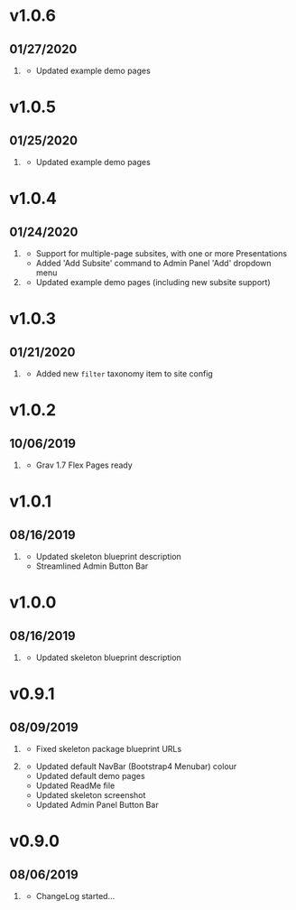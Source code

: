 # v1.0.6
## 01/27/2020

1. [](#improved)
    * Updated example demo pages

# v1.0.5
## 01/25/2020

1. [](#improved)
    * Updated example demo pages

# v1.0.4
## 01/24/2020

1. [](#new)
    * Support for multiple-page subsites, with one or more Presentations
    * Added 'Add Subsite' command to Admin Panel 'Add' dropdown menu
1. [](#improved)
    * Updated example demo pages (including new subsite support)

# v1.0.3
## 01/21/2020

1. [](#improved)
    * Added new `filter` taxonomy item to site config

# v1.0.2
## 10/06/2019

1. [](#improved)
    * Grav 1.7 Flex Pages ready

# v1.0.1
## 08/16/2019

1. [](#improved)
    * Updated skeleton blueprint description
    * Streamlined Admin Button Bar

# v1.0.0
## 08/16/2019

1. [](#improved)
    * Updated skeleton blueprint description

# v0.9.1
## 08/09/2019

1. [](#bugfix)
    * Fixed skeleton package blueprint URLs

1. [](#improved)
    * Updated default NavBar (Bootstrap4 Menubar) colour
    * Updated default demo pages
    * Updated ReadMe file
    * Updated skeleton screenshot
    * Updated Admin Panel Button Bar

# v0.9.0
## 08/06/2019

1. [](#new)
    * ChangeLog started...
